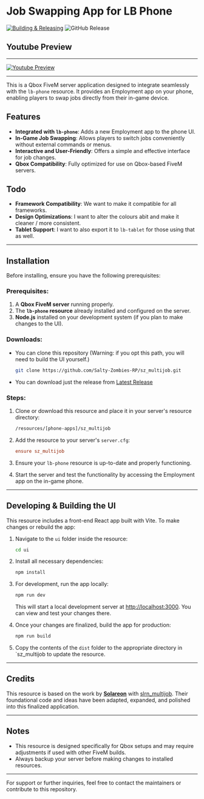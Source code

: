 # Job Swapping App for LB Phone
[![Building & Releasing](https://github.com/Salty-Zombies-RP/sz_multijob/actions/workflows/release.yml/badge.svg)](https://github.com/Salty-Zombies-RP/sz_multijob/actions/workflows/release.yml) ![GitHub Release](https://img.shields.io/github/v/release/Salty-Zombies-RP/sz_multijob)

## Youtube Preview

---

[![Youtube Preview](https://img.youtube.com/vi/LBy_ZgY4gHI/0.jpg)](https://www.youtube.com/watch?v=LBy_ZgY4gHI)

---

This is a Qbox FiveM server application designed to integrate seamlessly with the `lb-phone` resource. It provides an Employment app on your phone, enabling players to swap jobs directly from their in-game device.

## Features

- **Integrated with `lb-phone`**: Adds a new Employment app to the phone UI.
- **In-Game Job Swapping**: Allows players to switch jobs conveniently without external commands or menus.
- **Interactive and User-Friendly**: Offers a simple and effective interface for job changes.
- **Qbox Compatibility**: Fully optimized for use on Qbox-based FiveM servers.

## Todo

- **Framework Compatibility**: We want to make it compatible for all frameworks.
- **Design Optimizations**: I want to alter the colours abit and make it cleaner / more consistent.
- **Tablet Support**: I want to also export it to `lb-tablet` for those using that as well.
  
---

## Installation

Before installing, ensure you have the following prerequisites:

### Prerequisites:
1. A **Qbox FiveM server** running properly.
2. The **`lb-phone` resource** already installed and configured on the server.
3. **Node.js** installed on your development system (if you plan to make changes to the UI).

### Downloads:
- You can clone this repository (Warning: if you opt this path, you will need to build the UI yourself.)
  
  ```bash
  git clone https://github.com/Salty-Zombies-RP/sz_multijob.git
  ```
- You can download just the release from [Latest Release](https://github.com/Salty-Zombies-RP/sz_multijob/releases/latest)

### Steps:
1. Clone or download this resource and place it in your server's resource directory:
   ```bash
   /resources/[phone-apps]/sz_multijob
   ```

3. Add the resource to your server's `server.cfg`:

   ```cfg
   ensure sz_multijob
   ```

4. Ensure your `lb-phone` resource is up-to-date and properly functioning.

5. Start the server and test the functionality by accessing the Employment app on the in-game phone.

---

## Developing & Building the UI

This resource includes a front-end React app built with Vite. To make changes or rebuild the app:

1. Navigate to the `ui` folder inside the resource:

   ```bash
   cd ui
   ```

2. Install all necessary dependencies:

   ```bash
   npm install
   ```

3. For development, run the app locally:

   ```bash
   npm run dev
   ```

   This will start a local development server at [http://localhost:3000](http://localhost:3000). You can view and test your changes there.

4. Once your changes are finalized, build the app for production:

   ```bash
   npm run build
   ```

5. Copy the contents of the `dist` folder to the appropriate directory in `sz_multijob to update the resource.

---

## Credits

This resource is based on the work by **[Solareon](https://github.com/solareon)** with [slrn_multijob](https://github.com/solareon/slrn_multijob). Their foundational code and ideas have been adapted, expanded, and polished into this finalized application.

---

## Notes

- This resource is designed specifically for Qbox setups and may require adjustments if used with other FiveM builds.
- Always backup your server before making changes to installed resources.

---

For support or further inquiries, feel free to contact the maintainers or contribute to this repository.

